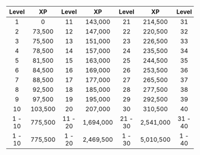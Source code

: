 |Level|XP|Level|XP|Level|XP|Level|XP|Level|XP|
|:---:|:---:|:---:|:---:|:---:|:---:|:---:|:---:|:---:|:---:|
|1|0|11|143,000|21|214,500|31|250,250|41|286,000|
|2|73,500|12|147,000|22|220,500|32|257,250|42|294,000|
|3|75,500|13|151,000|23|226,500|33|264,250|43|302,000|
|4|78,500|14|157,000|24|235,500|34|274,750|44|314,000|
|5|81,500|15|163,000|25|244,500|35|285,250|45|326,000|
|6|84,500|16|169,000|26|253,500|36|295,750|46|338,000|
|7|88,500|17|177,000|27|265,500|37|309,750|47|354,000|
|8|92,500|18|185,000|28|277,500|38|323,750|48|370,000|
|9|97,500|19|195,000|29|292,500|39|341,250|49|390,000|
|10|103,500|20|207,000|30|310,500|40|362,250|50|414,000|
|1 - 10|775,500|11 - 20|1,694,000|21 - 30|2,541,000|31 - 40|2,964,500|41 - 50|3,388,000|
|1 - 10|775,500|1 - 20|2,469,500|1 - 30|5,010,500|1 - 40|7,975,000|1 - 50|11,363,000|